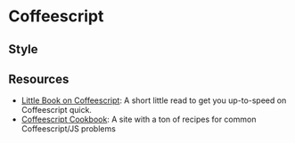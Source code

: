 # Coffeescript

## Style

## Resources
- [Little Book on
  Coffeescript](https://arcturo.github.io/library/coffeescript/index.html):
A short little read to get you up-to-speed on Coffeescript quick.
- [Coffeescript Cookbook](https://coffeescript-cookbook.github.io/):  A
  site with a ton of recipes for common Coffeescript/JS problems

